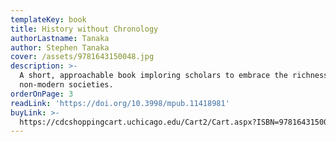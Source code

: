 ```yaml
---
templateKey: book
title: History without Chronology
authorLastname: Tanaka
author: Stephen Tanaka
cover: /assets/9781643150048.jpg
description: >-
  A short, approachable book imploring scholars to embrace the richness of
  non-modern societies.
orderOnPage: 3
readLink: 'https://doi.org/10.3998/mpub.11418981'
buyLink: >-
  https://cdcshoppingcart.uchicago.edu/Cart2/Cart.aspx?ISBN=9781643150031&PRESS=lever
---
```


